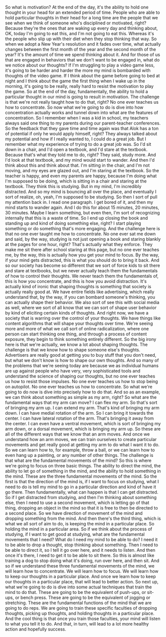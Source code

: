  So what is motivation? At the end of the day, it's the ability to hold one thought in your head for an extended period of time. People who are able to hold particular thoughts in their head for a long time are the people that we see when we think of someone who's disciplined or motivated, right? Because they're the ones that are waking up every day and thinking about, OK, today I'm going to eat this, and I'm not going to eat this. Whereas it's the people who slip up with their diet when they stop thinking that way. So when we adopt a New Year's resolution and it fades over time, what actually changes between the first month of the year and the second month of the year? It's the amount of time we spend thinking about it. And for those of us that are engaged in behaviors that we don't want to be engaged in, what do we notice about our thoughts? If I'm struggling to play a video game less, it's going to be harder and harder the more my mind is bombarded with thoughts of the video game. If I think about the game before going to bed at night and I think about the game the first thing when I wake up in the morning, it's going to be really, really hard to resist the motivation to play the game. So at the end of the day, fundamentally, the ability to hold a particular thought in our mind is going to result in motivation. The challenge is that we're not really taught how to do that, right? No one ever teaches us how to concentrate. So now what we're going to do is dive into how concentration actually works and tunnel down into what are the features of concentration. So I remember when I was a kid in school, my teachers always said one thing to my parents during our parent-teacher conferences. So the feedback that they gave time and time again was that Alok has a ton of potential if only he would apply himself, right? They always talked about my potential and how if I really wanted to, I could do a great job. But I remember what my experience of trying to do a great job was. So I'd sit down in a chair, and I'd open a textbook, and I'd stare at the textbook. Because that's what they told me to do, right? They said, study more. And I'd look at that textbook, and my mind would start to wander. And then I'd think about this and think about that. I'm sitting in the chair, and I'm not moving, and my eyes are glazed out, and I'm staring at the textbook. So the teacher is happy, and even my parents are happy, because I'm doing what I'm supposed to be doing, which is sitting in a chair and staring at the textbook. They think this is studying. But in my mind, I'm incredibly distracted. And so my mind is bouncing all over the place, and eventually I sort of realize, oh, yeah, I'm supposed to be studying. So then I sort of pull my attention back in. I read one paragraph. I get bored of it, and then my mind starts to wander again. And I do this for about 15 minutes, 20 minutes, 30 minutes. Maybe I learn something, but even then, I'm sort of recognizing internally that this is a waste of time. So I end up closing the book and standing up and kind of doing something else, right? I start playing something or do something that's more engaging. And the challenge here is that no one ever taught me how to concentrate. No one ever sat me down and said, by the way, studying is not just opening a book and staring blankly at the pages for one hour, right? That's actually what they enforce. They make me sit there after school staring at this page, but no one ever teaches me, by the way, this is actually how you get your mind to focus. By the way, if your mind gets distracted, this is what you should do to bring it back. And so our society has become so different that we sort of force kids to sit there and stare at textbooks, but we never actually teach them the fundamentals of how to control their thoughts. We never teach them the fundamentals of, this is how you concentrate, and this is how you avoid distraction. It's actually kind of ironic that shaping thoughts is something that society is actually really good at. We have entire fields like advertising, which really understand that, by the way, if you can bombard someone's thinking, you can actually shape their behavior. We also sort of see this with social media as well, where we sort of all know that we can sort of shape user behavior by kind of eliciting certain kinds of thoughts. And right now, we have a society that is warring over the control of your thoughts. We have things like content algorithms that will shape your thoughts over time. We're seeing more and more of what we call sort of online radicalization, where one person can start thinking one thing, and through a process of content exposure, they begin to think something entirely different. So the big irony here is that we're actually, we know a lot about shaping thoughts. The challenge is that we know how to shape someone else's thoughts. Advertisers are really good at getting you to buy stuff that you don't need, but what we don't know is how to shape our own thoughts. And so many of the problems that we're seeing today are because we as individual humans are up against people who have very, very sophisticated tools and understand the science of shaping our thoughts, but no one ever teaches us how to resist those impulses. No one ever teaches us how to stop being on autopilot. No one ever teaches us how to concentrate. So what we're going to do now is dive into precisely how to do that. And so as an example, we can think about something as simple as my arm, right? So what are the fundamental ways that my arm can move? I can flex my arm. So that's sort of bringing my arm up. I can extend my arm. That's kind of bringing my arm down. I can have medial rotation of the arm. So I can bring it towards the center. I can have lateral rotation of the arm. That's bringing it away from the center. I can even have a ventral movement, which is sort of bringing my arm down, or a dorsal movement, which is bringing my arm up. So these are all of the different ways that we know that an arm moves. And once we understand how an arm moves, we can train ourselves to create particular movements and get really good at getting my arm to do what I want it to do. So we can learn how to, for example, throw a ball, or we can learn how to even hang up a painting, or any number of other things. The challenge is that what are the fundamental movements of the mind? So this is where we're going to focus on three basic things. The ability to direct the mind, the ability to let go of something in the mind, and the ability to hold something in the mind. These are the three fundamental movements of the mind. So the first is that the direction of the mind is, if I want to focus on studying, what I need to do is tell my mind to go in a particular direction and kind of have it go there. Then fundamentally, what can happen is that I can get distracted. So if I get distracted from studying, and then I'm thinking about something else, then I need to use a second movement, which is letting go of that thing, dropping an object in the mind so that it is free to then be directed to a second place. So we have direction of movement of the mind and dropping something from the mind. And then there's the third thing, which is what we all sort of aim to do, is keeping the mind in a particular place. So holding the mind in a particular area. So if we think about the process of studying, if I want to get good at studying, what are the fundamental movements that I need? What do I need my mind to be able to do? I need it to be able to drop a thought, stop thinking about something. Then I need to be able to direct it, so I tell it go over here, and it needs to listen. And then once it's there, I need to get it to be able to sit there. So this is almost like training a dog to stop doing what it's doing, run over here, and then sit. And so if we understand these three fundamental movements of the mind, we will learn how to concentrate. We will learn how to focus. We will learn how to keep our thoughts in a particular place. And once we learn how to keep our thoughts in a particular place, that will lead to better action. So next up, what we're going to do is dive into some actual techniques that train the mind to do that. These are going to be the equivalent of push-ups, or sit-ups, or bench press. These are going to be the equivalent of jogging or stretching. These are the fundamental functions of the mind that we are going to do reps. We are going to train these specific faculties of dropping thoughts, picking up thoughts, and holding thoughts in a particular place. And the cool thing is that once you train those faculties, your mind will listen to what you tell it to do. And that, in turn, will lead to a lot more healthy action and hopefully success.